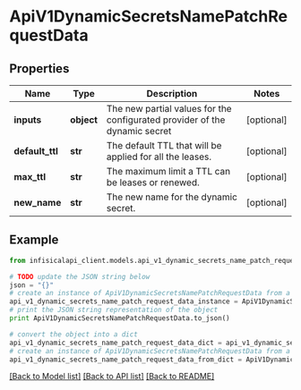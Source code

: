 # ApiV1DynamicSecretsNamePatchRequestData


## Properties
Name | Type | Description | Notes
------------ | ------------- | ------------- | -------------
**inputs** | **object** | The new partial values for the configurated provider of the dynamic secret | [optional] 
**default_ttl** | **str** | The default TTL that will be applied for all the leases. | [optional] 
**max_ttl** | **str** | The maximum limit a TTL can be leases or renewed. | [optional] 
**new_name** | **str** | The new name for the dynamic secret. | [optional] 

## Example

```python
from infisicalapi_client.models.api_v1_dynamic_secrets_name_patch_request_data import ApiV1DynamicSecretsNamePatchRequestData

# TODO update the JSON string below
json = "{}"
# create an instance of ApiV1DynamicSecretsNamePatchRequestData from a JSON string
api_v1_dynamic_secrets_name_patch_request_data_instance = ApiV1DynamicSecretsNamePatchRequestData.from_json(json)
# print the JSON string representation of the object
print ApiV1DynamicSecretsNamePatchRequestData.to_json()

# convert the object into a dict
api_v1_dynamic_secrets_name_patch_request_data_dict = api_v1_dynamic_secrets_name_patch_request_data_instance.to_dict()
# create an instance of ApiV1DynamicSecretsNamePatchRequestData from a dict
api_v1_dynamic_secrets_name_patch_request_data_from_dict = ApiV1DynamicSecretsNamePatchRequestData.from_dict(api_v1_dynamic_secrets_name_patch_request_data_dict)
```
[[Back to Model list]](../README.md#documentation-for-models) [[Back to API list]](../README.md#documentation-for-api-endpoints) [[Back to README]](../README.md)


